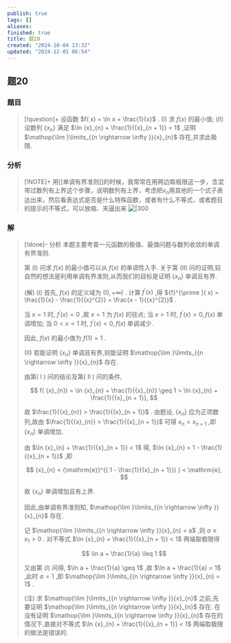 ```yaml
---
publish: true
tags: []
aliases: 
finished: true
title: 题20
created: "2024-10-04 13:32"
updated: "2024-12-01 06:54"
---
```

## 题20
### 题目
> [!question]+
> 设函数 $f( x)  = \ln x + \frac{1}{x}$ .
> (I) 求 $f( x)$ 的最小值;
> (II) 设数列 $\{  {x}_{n}\}$ 满足 $\ln {x}_{n} + \frac{1}{{x}_{n + 1}} < 1$ ,证明 $\mathop{\lim }\limits_{{n \rightarrow  \infty }}{x}_{n}$ 存在,并求此极限.
### 分析
> [!NOTE]+
> 用[[单调有界准则]]的时候，我常常在用两边取极限这一步，含混带过数列有上界这个步骤，说明数列有上界，考虑把$x_{n}$用其他的一个式子表达出来，然后看表达式是否是什么特殊函数，或者有什么不等式，或者题目的提示的不等式，可以放缩、夹逼出来
> ![|300](https://img.hwenyi.tech/202411101304382.webp)
### 解
> [!done]-
> 分析 本题主要考查一元函数的极值、最值问题与数列收敛的单调有界准则.
> 
> 第 (I) 问求 $f( x)$ 的最小值可以从 $f( x)$ 的单调性入手. 关于第 (II) 问的证明,较自然的想法是利用单调有界准则,从而我们的目标是证明 $\{  {x}_{n}\}$ 单调且有界.
> 
> (解) (I) 首先, $f( x)$ 的定义域为 $( {0, + \infty })$ . 计算 ${f}^{\prime }( x)$ ,得 ${f}^{\prime }( x)  = \frac{1}{x} - \frac{1}{{x}^{2}} = \frac{x - 1}{{x}^{2}}$ .
> 
> 当 $x = 1$ 时, ${f}^{\prime }( x)  = 0$ ,故 $x = 1$ 为 $f( x)$ 的驻点; 当 $x > 1$ 时, ${f}^{\prime }( x)  > 0,f( x)$ 单调增加; 当 $0 < x < 1$ 时, ${f}^{\prime }( x)  < 0,f( x)$ 单调减少.
> 
> 因此, $f( x)$ 的最小值为 $f( 1)  = 1$ .
> 
> (II) 若能证明 $\{  {x}_{n}\}$ 单调且有界,则能证明 $\mathop{\lim }\limits_{{n \rightarrow  \infty }}{x}_{n}$ 存在.
> 
> 由第( I ) 问的结论及第( II ) 问的条件,
> 
> $$
> f( {x}_{n})  = \ln {x}_{n} + \frac{1}{{x}_{n}} \geq  1 > \ln {x}_{n} + \frac{1}{{x}_{n + 1}},
> $$
> 
> 故 $\frac{1}{{x}_{n}} > \frac{1}{{x}_{n + 1}}$ . 由题设, $\{  {x}_{n}\}$ 应为正项数列,故由 $\frac{1}{{x}_{n}} > \frac{1}{{x}_{n + 1}}$ 可得 ${x}_{n} < {x}_{n + 1}$ ,即 $\{  {x}_{n}\}$ 单调增加.
> 
> 由 $\ln {x}_{n} + \frac{1}{{x}_{n + 1}} < 1$ 得, $\ln {x}_{n} < 1 - \frac{1}{{x}_{n + 1}}$ ,即
> 
> $$
> {x}_{n} < {\mathrm{e}}^{( 1 - \frac{1}{{x}_{n + 1}}) } < \mathrm{e},
> $$
> 
> 故 $\{  {x}_{n}\}$ 单调增加且有上界.
> 
> 因此,由单调有界准则知, $\mathop{\lim }\limits_{{n \rightarrow  \infty }}{x}_{n}$ 存在.
> 
> 记 $\mathop{\lim }\limits_{{n \rightarrow  \infty }}{x}_{n} = a$ ,则 $a \geq  {x}_{1} > 0$ . 对不等式 $\ln {x}_{n} + \frac{1}{{x}_{n + 1}} < 1$ 两端取极限得
> 
> $$
> \ln a + \frac{1}{a} \leq  1
> $$
> 
> 又由第 $( I)$ 问得, $\ln a + \frac{1}{a} \geq  1$ ,故 $\ln a + \frac{1}{a} = 1$ ,此时 $a = 1$ ,即 $\mathop{\lim }\limits_{{n \rightarrow  \infty }}{x}_{n} = 1$ .
> 
> (注) 求 $\mathop{\lim }\limits_{{n \rightarrow  \infty }}{x}_{n}$ 之前,先要证明 $\mathop{\lim }\limits_{{n \rightarrow  \infty }}{x}_{n}$ 存在. 在没有证明 $\mathop{\lim }\limits_{{n \rightarrow  \infty }}{x}_{n}$ 存在的情况下,直接对不等式 $\ln {x}_{n} + \frac{1}{{x}_{n + 1}} < 1$ 两端取极限的做法是错误的.